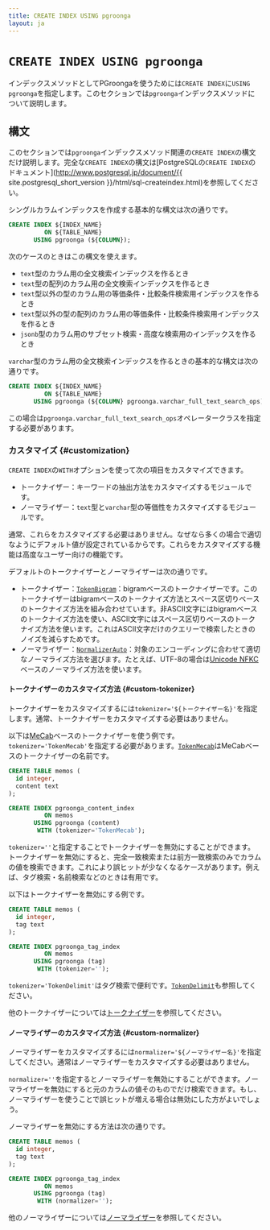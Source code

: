 ```yaml
---
title: CREATE INDEX USING pgroonga
layout: ja
---
```


# `CREATE INDEX USING pgroonga`

インデックスメソッドとしてPGroongaを使うためには`CREATE INDEX`に`USING pgroonga`を指定します。このセクションでは`pgroonga`インデックスメソッドについて説明します。

## 構文

このセクションでは`pgroonga`インデックスメソッド関連の`CREATE INDEX`の構文だけ説明します。完全な`CREATE INDEX`の構文は[PostgreSQLの`CREATE INDEX`のドキュメント](http://www.postgresql.jp/document/{{ site.postgresql_short_version }}/html/sql-createindex.html)を参照してください。

シングルカラムインデックスを作成する基本的な構文は次の通りです。

```sql
CREATE INDEX ${INDEX_NAME}
          ON ${TABLE_NAME}
       USING pgroonga (${COLUMN});
```

次のケースのときはこの構文を使えます。

  * `text`型のカラム用の全文検索インデックスを作るとき
  * `text`型の配列のカラム用の全文検索インデックスを作るとき
  * `text`型以外の型のカラム用の等価条件・比較条件検索用インデックスを作るとき
  * `text`型以外の型の配列のカラム用の等価条件・比較条件検索用インデックスを作るとき
  * `jsonb`型のカラム用のサブセット検索・高度な検索用のインデックスを作るとき

`varchar`型のカラム用の全文検索インデックスを作るときの基本的な構文は次の通りです。

```sql
CREATE INDEX ${INDEX_NAME}
          ON ${TABLE_NAME}
       USING pgroonga (${COLUMN} pgroonga.varchar_full_text_search_ops);
```

この場合は`pgroonga.varchar_full_text_search_ops`オペレータークラスを指定する必要があります。

### カスタマイズ {#customization}

`CREATE INDEX`の`WITH`オプションを使って次の項目をカスタマイズできます。

  * トークナイザー：キーワードの抽出方法をカスタマイズするモジュールです。
  * ノーマライザー：`text`型と`varchar`型の等価性をカスタマイズするモジュールです。

通常、これらをカスタマイズする必要はありません。なぜなら多くの場合で適切なようにデフォルト値が設定されているからです。これらをカスタマイズする機能は高度なユーザー向けの機能です。

デフォルトのトークナイザーとノーマライザーは次の通りです。

  * トークナイザー：[`TokenBigram`](http://groonga.org/ja/docs/reference/tokenizers.html#token-bigram)：bigramベースのトークナイザーです。このトークナイザーはbigramベースのトークナイズ方法とスペース区切りベースのトークナイズ方法を組み合わせています。非ASCII文字にはbigramベースのトークナイズ方法を使い、ASCII文字にはスペース区切りベースのトークナイズ方法を使います。これはASCII文字だけのクエリーで検索したときのノイズを減らすためです。
  * ノーマライザー：[`NormalizerAuto`](http://groonga.org/ja/docs/reference/normalizers.html#normalizer-auto)：対象のエンコーディングに合わせて適切なノーマライズ方法を選びます。たとえば、UTF-8の場合は[Unicode NFKC](http://unicode.org/reports/tr15/)ベースのノーマライズ方法を使います。

#### トークナイザーのカスタマイズ方法 {#custom-tokenizer}

トークナイザーをカスタマイズするには`tokenizer='${トークナイザー名}'`を指定します。通常、トークナイザーをカスタマイズする必要はありません。

以下は[MeCab](http://taku910.github.io/mecab/)ベースのトークナイザーを使う例です。`tokenizer='TokenMecab'`を指定する必要があります。[`TokenMecab`](http://groonga.org/ja/docs/reference/tokenizers.html#token-mecab)はMeCabベースのトークナイザーの名前です。

```sql
CREATE TABLE memos (
  id integer,
  content text
);

CREATE INDEX pgroonga_content_index
          ON memos
       USING pgroonga (content)
        WITH (tokenizer='TokenMecab');
```

`tokenizer=''`と指定することでトークナイザーを無効にすることができます。トークナイザーを無効にすると、完全一致検索または前方一致検索のみでカラムの値を検索できます。これにより誤ヒットが少なくなるケースがあります。例えば、タグ検索・名前検索などのときは有用です。

以下はトークナイザーを無効にする例です。

```sql
CREATE TABLE memos (
  id integer,
  tag text
);

CREATE INDEX pgroonga_tag_index
          ON memos
       USING pgroonga (tag)
        WITH (tokenizer='');
```

`tokenizer='TokenDelimit'`はタグ検索で便利です。[`TokenDelimit`](http://groonga.org/ja/docs/reference/tokenizers.html#token-delimit)も参照してください。

他のトークナイザーについては[トークナイザー](http://groonga.org/ja/docs/reference/tokenizers.html)を参照してください。

#### ノーマライザーのカスタマイズ方法 {#custom-normalizer}

ノーマライザーをカスタマイズするには`normalizer='${ノーマライザー名}'`を指定してください。通常はノーマライザーをカスタマイズする必要はありません。

`normalizer=''`を指定するとノーマライザーを無効にすることができます。ノーマライザーを無効にすると元のカラムの値そのものでだけ検索できます。もし、ノーマライザーを使うことで誤ヒットが増える場合は無効にした方がよいでしょう。

ノーマライザーを無効にする方法は次の通りです。

```sql
CREATE TABLE memos (
  id integer,
  tag text
);

CREATE INDEX pgroonga_tag_index
          ON memos
       USING pgroonga (tag)
        WITH (normalizer='');
```

他のノーマライザーについては[ノーマライザー](http://groonga.org/ja/docs/reference/normalizers.html)を参照してください。
